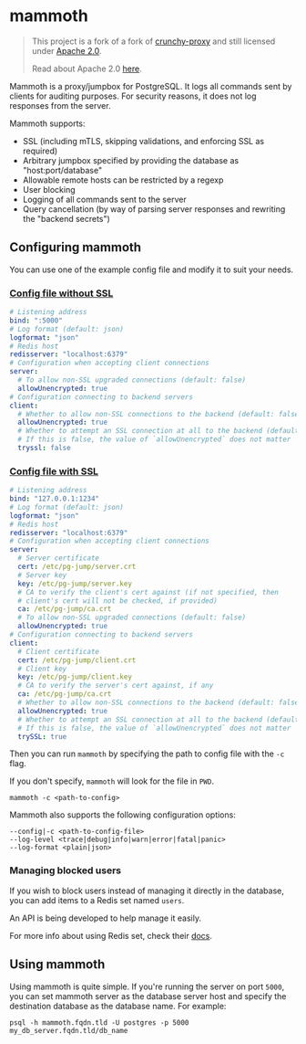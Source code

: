 # mammoth

> This project is a fork of a fork of [crunchy-proxy](https://github.com/CrunchyData/crunchy-proxy) and 
> still licensed under [Apache 2.0](./LICENSE).
>
> Read about Apache 2.0 [here](https://choosealicense.com/licenses/apache-2.0/).

Mammoth is a proxy/jumpbox for PostgreSQL. It logs all commands sent by clients for auditing purposes. 
For security reasons, it does not log responses from the server.

Mammoth supports:
* SSL (including mTLS, skipping validations, and enforcing SSL as required)
* Arbitrary jumpbox specified by providing the database as "host:port/database"
* Allowable remote hosts can be restricted by a regexp
* User blocking
* Logging of all commands sent to the server
* Query cancellation (by way of parsing server responses and rewriting the "backend secrets")

## Configuring mammoth

You can use one of the example config file and modify it to suit your needs.

### [Config file without SSL](./examples/config.without-ssl.yaml)

```yaml
# Listening address
bind: ":5000"
# Log format (default: json)
logformat: "json"
# Redis host
redisserver: "localhost:6379"
# Configuration when accepting client connections
server:
  # To allow non-SSL upgraded connections (default: false)
  allowUnencrypted: true
# Configuration connecting to backend servers
client:
  # Whether to allow non-SSL connections to the backend (default: false)
  allowUnencrypted: true
  # Whether to attempt an SSL connection at all to the backend (default: true)
  # If this is false, the value of `allowUnencrypted` does not matter
  tryssl: false
```

### [Config file with SSL](./examples/config.with-ssl.yaml)

```yaml
# Listening address
bind: "127.0.0.1:1234"
# Log format (default: json)
logformat: "json"
# Redis host
redisserver: "localhost:6379"
# Configuration when accepting client connections
server:
  # Server certificate
  cert: /etc/pg-jump/server.crt
  # Server key
  key: /etc/pg-jump/server.key
  # CA to verify the client's cert against (if not specified, then
  # client's cert will not be checked, if provided)
  ca: /etc/pg-jump/ca.crt
  # To allow non-SSL upgraded connections (default: false)
  allowUnencrypted: true
# Configuration connecting to backend servers
client:
  # Client certificate
  cert: /etc/pg-jump/client.crt
  # Client key
  key: /etc/pg-jump/client.key
  # CA to verify the server's cert against, if any
  ca: /etc/pg-jump/ca.crt
  # Whether to allow non-SSL connections to the backend (default: false)
  allowUnencrypted: true
  # Whether to attempt an SSL connection at all to the backend (default: true)
  # If this is false, the value of `allowUnencrypted` does not matter
  trySSL: true
```

Then you can run `mammoth` by specifying the path to config file with the `-c` flag.

If you don't specify, `mammoth` will look for the file in `PWD`.

```
mammoth -c <path-to-config>
```

Mammoth also supports the following configuration options:

```
--config|-c <path-to-config-file>
--log-level <trace|debug|info|warn|error|fatal|panic>
--log-format <plain|json>
```

### Managing blocked users  

If you wish to block users instead of managing it directly in the database, you can add 
items to a Redis set named `users`.

An API is being developed to help manage it easily.

For more info about using Redis set, check their [docs](https://redis.io/docs/data-types/sets/).

## Using mammoth

Using mammoth is quite simple. If you're running the server on port `5000`, you can
set mammoth server as the database server host and specify the destination database as the
database name. For example:

```
psql -h mammoth.fqdn.tld -U postgres -p 5000 my_db_server.fqdn.tld/db_name
```
